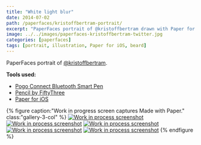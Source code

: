 ```yaml
---
title: "White light blur"
date: 2014-07-02
path: /paperfaces/kristoffbertram-portrait/
excerpt: "PaperFaces portrait of @kristoffbertram drawn with Paper for iOS on an iPad."
image: ../../images/paperfaces-kristoffbertram-twitter.jpg
categories: [paperfaces]
tags: [portrait, illustration, Paper for iOS, beard]
---
```


PaperFaces portrait of [@kristoffbertram](https://twitter.com/kristoffbertram).

**Tools used:**

- [Pogo Connect Bluetooth Smart Pen](https://www.amazon.com/gp/product/B009K448L4/ref=as_li_ss_tl?ie=UTF8&camp=1789&creative=390957&creativeASIN=B009K448L4&linkCode=as2&tag=mademist-20)
- [Pencil by FiftyThree](https://www.amazon.com/FiftyThree-Digital-Stylus-Pencil-iPhone/dp/B01JJBUYR4/ref=as_li_ss_tl?keywords=pencil+53&qid=1550586265&s=gateway&sr=8-3&linkCode=ll1&tag=mademist-20&linkId=0134793cb840affff60f2e45a7f64678&language=en_US)
- [Paper for iOS](https://paper.bywetransfer.com/)

{% figure caption:"Work in progress screen captures Made with Paper." class:"gallery-3-col" %}
[![Work in process screenshot](../../images/paperfaces-kristoffbertram-process-1-600.jpg)](../../images/paperfaces-kristoffbertram-process-1-lg.jpg) [![Work in process screenshot](../../images/paperfaces-kristoffbertram-process-2-600.jpg)](../../images/paperfaces-kristoffbertram-process-2-lg.jpg) [![Work in process screenshot](../../images/paperfaces-kristoffbertram-process-3-600.jpg)](../../images/paperfaces-kristoffbertram-process-3-lg.jpg) [![Work in process screenshot](../../images/paperfaces-kristoffbertram-process-4-600.jpg)](../../images/paperfaces-kristoffbertram-process-4-lg.jpg) [![Work in process screenshot](../../images/paperfaces-kristoffbertram-process-5-600.jpg)](../../images/paperfaces-kristoffbertram-process-5-lg.jpg)
{% endfigure %}
